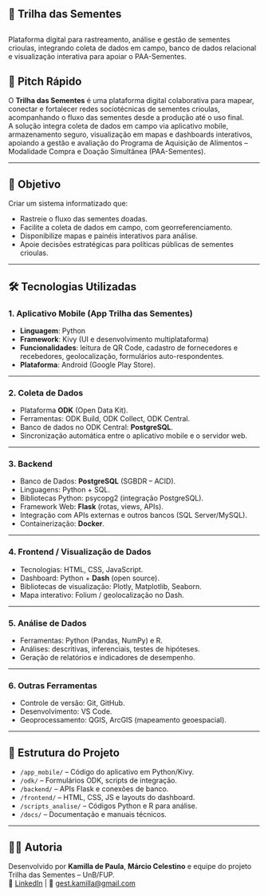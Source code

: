 # <h2> **🌱 Trilha das Sementes** <h2>
Plataforma digital para rastreamento, análise e gestão de sementes crioulas, integrando coleta de dados em campo, banco de dados relacional e visualização interativa para apoiar o PAA-Sementes.


## 🎯 Pitch Rápido
O **Trilha das Sementes** é uma plataforma digital colaborativa para mapear, conectar e fortalecer redes sociotécnicas de sementes crioulas, acompanhando o fluxo das sementes desde a produção até o uso final.  
A solução integra coleta de dados em campo via aplicativo mobile, armazenamento seguro, visualização em mapas e dashboards interativos, apoiando a gestão e avaliação do Programa de Aquisição de Alimentos – Modalidade Compra e Doação Simultânea (PAA-Sementes).

---

## 📌 Objetivo
Criar um sistema informatizado que:
- Rastreie o fluxo das sementes doadas.
- Facilite a coleta de dados em campo, com georreferenciamento.
- Disponibilize mapas e painéis interativos para análise.
- Apoie decisões estratégicas para políticas públicas de sementes crioulas.

---

## 🛠 Tecnologias Utilizadas

### **1. Aplicativo Mobile (App Trilha das Sementes)**
- **Linguagem**: Python  
- **Framework**: Kivy (UI e desenvolvimento multiplataforma)  
- **Funcionalidades**: leitura de QR Code, cadastro de fornecedores e recebedores, geolocalização, formulários auto-respondentes.
- **Plataforma**: Android (Google Play Store).  

---

### **2. Coleta de Dados**
- Plataforma **ODK** (Open Data Kit).
- Ferramentas: ODK Build, ODK Collect, ODK Central.
- Banco de dados no ODK Central: **PostgreSQL**.
- Sincronização automática entre o aplicativo mobile e o servidor web.

---

### **3. Backend**
- Banco de Dados: **PostgreSQL** (SGBDR – ACID).
- Linguagens: Python + SQL.
- Bibliotecas Python: psycopg2 (integração PostgreSQL).
- Framework Web: **Flask** (rotas, views, APIs).
- Integração com APIs externas e outros bancos (SQL Server/MySQL).
- Containerização: **Docker**.

---

### **4. Frontend / Visualização de Dados**
- Tecnologias: HTML, CSS, JavaScript.
- Dashboard: Python + **Dash** (open source).
- Bibliotecas de visualização: Plotly, Matplotlib, Seaborn.
- Mapa interativo: Folium / geolocalização no Dash.

---

### **5. Análise de Dados**
- Ferramentas: Python (Pandas, NumPy) e R.
- Análises: descritivas, inferenciais, testes de hipóteses.
- Geração de relatórios e indicadores de desempenho.

---

### **6. Outras Ferramentas**
- Controle de versão: Git, GitHub.
- Desenvolvimento: VS Code.
- Geoprocessamento: QGIS, ArcGIS (mapeamento geoespacial).

---

## 📂 Estrutura do Projeto
- `/app_mobile/` – Código do aplicativo em Python/Kivy.
- `/odk/` – Formulários ODK, scripts de integração.
- `/backend/` – APIs Flask e conexões de banco.
- `/frontend/` – HTML, CSS, JS e layouts do dashboard.
- `/scripts_analise/` – Códigos Python e R para análise.
- `/docs/` – Documentação e manuais técnicos.

---

## 👩‍💻 Autoria
Desenvolvido por **Kamilla de Paula**, **Márcio Celestino** e equipe do projeto Trilha das Sementes – UnB/FUP.  
🔗 [LinkedIn](https://linkedin.com/in/kamilladepaula) | 📧 gest.kamilla@gmail.com
